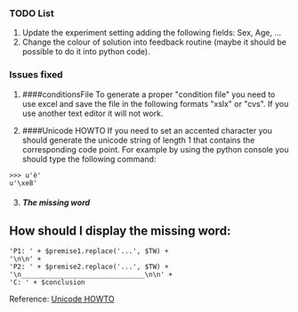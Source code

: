 ### TODO List
1. Update the experiment setting adding the following fields: Sex, Age, ...
2. Change the colour of solution into feedback routine (maybe it should be possible to do it into python code).

### Issues fixed
1. ####conditionsFile
To generate a proper "condition file" you need to use excel and save the file in the following formats "xslx" or "cvs".
If you use another text editor it will not work.

2. ####Unicode HOWTO
If you need to set an accented character you should generate the unicode string of length 1 that contains the corresponding code point.
For example by using the python console you should type the following command:
```
>>> u'è'
u'\xe8'
```

3. ##### The missing word
How should I display the missing word:
- 
```
'P1: ' + $premise1.replace('...', $TW) +
'\n\n' +
'P2: ' + $premise2.replace('...', $TW) +
'\n_______________________________\n\n' +
'C: ' + $conclusion
```

Reference: [Unicode HOWTO](https://docs.python.org/2/howto/unicode.html)

